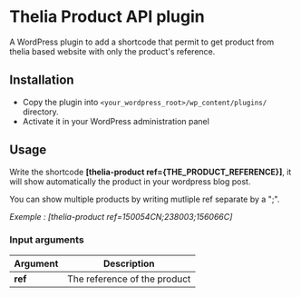 # Thelia Product API plugin

A WordPress plugin to add a shortcode that permit to get product from thelia based website with only the product's reference. 

## Installation

* Copy the plugin into ```<your_wordpress_root>/wp_content/plugins/``` directory.
* Activate it in your WordPress administration panel

## Usage

Write the shortcode **[thelia-product ref={THE_PRODUCT_REFERENCE}]**, it will show automatically the product in your wordpress blog post.

You can show multiple products by writing mutliple ref separate by a ";".

*Exemple : [thelia-product ref=150054CN;238003;156066C]*

### Input arguments

|Argument |Description |
|---      |--- |
|**ref** | The reference of the product |
